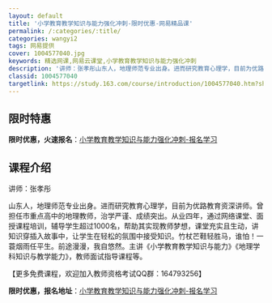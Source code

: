 ```yaml
---
layout: default
title: '小学教育教学知识与能力强化冲刺-限时优惠-网易精品课'
permalink: /:categories/:title/
categories: wangyi2
tags: 网易提供
cover: 1004577040.jpg
keywords: 精选网课,网易云课堂,小学教育教学知识与能力强化冲刺
description: '讲师：张孝彤山东人，地理师范专业出身。进而研究教育心理学，目前为优路教育资深讲师。曾担任市重点高中的地理教师，治学严谨、'
classid: 1004577040
targetlink: https://study.163.com/course/introduction/1004577040.htm?share=1&shareId=1025206652&utm_campaign=share&utm_medium=iphoneShare&utm_source=&utm_u=1025206652
---
```


## 限时特惠

**限时优惠，火速报名**：[小学教育教学知识与能力强化冲刺-报名学习](https://study.163.com/course/introduction/1004577040.htm?share=1&shareId=1025206652&utm_campaign=share&utm_medium=iphoneShare&utm_source=&utm_u=1025206652)

## 课程介绍

讲师：张孝彤

山东人，地理师范专业出身。进而研究教育心理学，目前为优路教育资深讲师。曾担任市重点高中的地理教师，治学严谨、成绩突出。从业四年，通过网络课堂、面授课程培训，辅导学生超过1000名，帮助其实现教师梦想，课堂充实且生动，讲知识穿插入故事中，让学生在轻松的氛围中接受知识。竹杖芒鞋轻胜马，谁怕！一蓑烟雨任平生。前途漫漫，我自悠然。主讲《小学教育教学知识与能力》《地理学科知识与教学能力》，教师面试指导课程等。

【更多免费课程，欢迎加入教师资格考试QQ群：164793256】

**限时优惠，报名地址**：[小学教育教学知识与能力强化冲刺-报名学习](https://study.163.com/course/introduction/1004577040.htm?share=1&shareId=1025206652&utm_campaign=share&utm_medium=iphoneShare&utm_source=&utm_u=1025206652)

